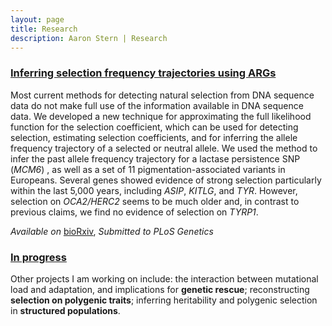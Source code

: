 ```yaml
---
layout: page
title: Research
description: Aaron Stern | Research 
---
```


### <u>Inferring selection frequency trajectories using ARGs</u>
Most current methods for detecting natural selection from DNA sequence data do not make full use of the information available in DNA sequence data. We developed a new technique for approximating the full likelihood function for the selection coefficient, which can be used for detecting selection, estimating selection coefficients, and for inferring the allele frequency trajectory of a selected or neutral allele. We used the method to infer the past allele frequency trajectory for a lactase persistence SNP (<i>MCM6</i>) , as well as a set of 11 pigmentation-associated variants in Europeans. Several genes showed evidence of strong selection particularly within the last 5,000 years, including <i>ASIP</i>, <i>KITLG</i>, and <i>TYR</i>. However, selection on <i>OCA2/HERC2</i> seems to be much older and, in contrast to previous claims, we find no evidence of selection on <i>TYRP1</i>. 

*Available on* <a href="https://doi.org/10.1101/592675">bioRxiv</a>, *Submitted to* <i>PLoS Genetics</i>

### <u>In progress</u>
Other projects I am working on include: the interaction between mutational load and adaptation, and implications for <b>genetic rescue</b>; reconstructing <b>selection on polygenic traits</b>; inferring heritability and polygenic selection in <b>structured populations</b>.

<!-- Note: this is how to write a comment in HTML. Everything in here won't show up on your webpage.-->

<!--
To increase the size of the title, use fewer # in front of the paper title.
To decrease the size of the title, use more #. 
To remove the italics, remove the * before and after the description
To remove the underline from the title, remove the <u> tags (<u> and </u>)
-->
